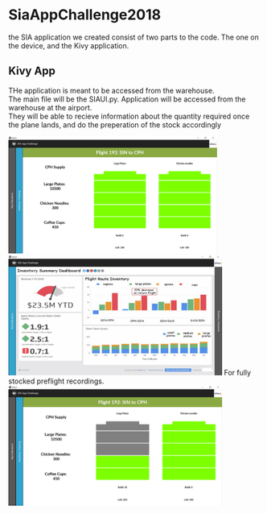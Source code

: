 # SiaAppChallenge2018
the SIA application we created consist of two parts to the code. The one on the device, and the Kivy application.

## Kivy App
THe application is meant to be accessed from the warehouse. </br >The main file will be the SIAUI.py.
Application will be accessed from the warehouse at the airport. </br >
They will be able to recieve information about the quantity required once the plane lands, and do the preperation of the stock accordingly</br >

<img src="https://github.com/HoJinKind/SiaAppChallenge2018/blob/master/images/Screenshot%20(85).png" alt="alt text" width="415" >  <img src="https://github.com/HoJinKind/SiaAppChallenge2018/blob/master/images/Screenshot%20(86).png" width="425"/> 
For fully stocked preflight recordings.</br>
<img src="https://github.com/HoJinKind/SiaAppChallenge2018/blob/master/images/Screenshot%20(87).png" width="425"/> 
